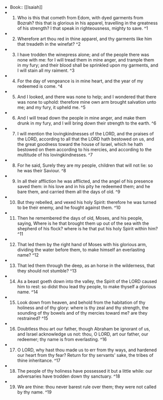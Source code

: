- Book:: [[Isaiah]]
- 1. Who is this that cometh from Edom, with dyed garments from Bozrah? this that is glorious in his apparel, travelling in the greatness of his strength? I that speak in righteousness, mighty to save. ^1
- 2. Wherefore art thou red in thine apparel, and thy garments like him that treadeth in the winefat? ^2
- 3. I have trodden the winepress alone; and of the people there was none with me: for I will tread them in mine anger, and trample them in my fury; and their blood shall be sprinkled upon my garments, and I will stain all my raiment. ^3
- 4. For the day of vengeance is in mine heart, and the year of my redeemed is come. ^4
- 5. And I looked, and there was none to help; and I wondered that there was none to uphold: therefore mine own arm brought salvation unto me; and my fury, it upheld me. ^5
- 6. And I will tread down the people in mine anger, and make them drunk in my fury, and I will bring down their strength to the earth. ^6
- 7. I will mention the lovingkindnesses of the LORD, and the praises of the LORD, according to all that the LORD hath bestowed on us, and the great goodness toward the house of Israel, which he hath bestowed on them according to his mercies, and according to the multitude of his lovingkindnesses. ^7
- 8. For he said, Surely they are my people, children that will not lie: so he was their Saviour. ^8
- 9. In all their affliction he was afflicted, and the angel of his presence saved them: in his love and in his pity he redeemed them; and he bare them, and carried them all the days of old. ^9
- 10. But they rebelled, and vexed his holy Spirit: therefore he was turned to be their enemy, and he fought against them. ^10
- 11. Then he remembered the days of old, Moses, and his people, saying, Where is he that brought them up out of the sea with the shepherd of his flock? where is he that put his holy Spirit within him? ^11
- 12. That led them by the right hand of Moses with his glorious arm, dividing the water before them, to make himself an everlasting name? ^12
- 13. That led them through the deep, as an horse in the wilderness, that they should not stumble? ^13
- 14. As a beast goeth down into the valley, the Spirit of the LORD caused him to rest: so didst thou lead thy people, to make thyself a glorious name. ^14
- 15. Look down from heaven, and behold from the habitation of thy holiness and of thy glory: where is thy zeal and thy strength, the sounding of thy bowels and of thy mercies toward me? are they restrained? ^15
- 16. Doubtless thou art our father, though Abraham be ignorant of us, and Israel acknowledge us not: thou, O LORD, art our father, our redeemer; thy name is from everlasting. ^16
- 17. O LORD, why hast thou made us to err from thy ways, and hardened our heart from thy fear? Return for thy servants' sake, the tribes of thine inheritance. ^17
- 18. The people of thy holiness have possessed it but a little while: our adversaries have trodden down thy sanctuary. ^18
- 19. We are thine: thou never barest rule over them; they were not called by thy name. ^19
